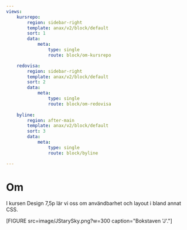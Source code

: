 ```yaml
---
views:
    kursrepo:
        region: sidebar-right
        template: anax/v2/block/default
        sort: 1
        data:
            meta: 
                type: single
                route: block/om-kursrepo

    redovisa:
        region: sidebar-right
        template: anax/v2/block/default
        sort: 2
        data:
            meta: 
                type: single
                route: block/om-redovisa
        
    byline:
        region: after-main
        template: anax/v2/block/default
        sort: 3
        data:
            meta: 
                type: single
                route: block/byline

---
```

Om
=========================

I kursen Design 7,5p  lär vi oss om användbarhet och layout i bland annat CSS.

[FIGURE src=image/JStarySky.png?w=300 caption="Bokstaven 'J'."]
